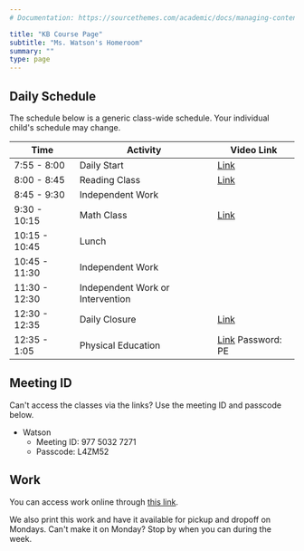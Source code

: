 ```yaml
---
# Documentation: https://sourcethemes.com/academic/docs/managing-content/

title: "KB Course Page"
subtitle: "Ms. Watson's Homeroom"
summary: ""
type: page
---
```


## Daily Schedule

The schedule below is a generic class-wide schedule. Your individual
child's schedule may change.

Time|Activity|Video Link
---|---|---
7:55 - 8:00|Daily Start|[Link](https://zoom.us/j/6828302233?pwd=OWNhcVVJTTFkOVRpRUdVR2w1cU43dz09)
8:00 - 8:45|Reading Class|[Link](https://zoom.us/j/6828302233?pwd=OWNhcVVJTTFkOVRpRUdVR2w1cU43dz09)
8:45 - 9:30|Independent Work|
9:30 - 10:15|Math Class|[Link](https://zoom.us/j/6828302233?pwd=OWNhcVVJTTFkOVRpRUdVR2w1cU43dz09)
10:15 - 10:45|Lunch|
10:45 - 11:30|Independent Work|
11:30 - 12:30|Independent Work or Intervention|
12:30 - 12:35|Daily Closure|[Link](https://zoom.us/j/6828302233?pwd=OWNhcVVJTTFkOVRpRUdVR2w1cU43dz09)
12:35 - 1:05|Physical Education|[Link](https://us04web.zoom.us/j/2014753721) Password: PE

## Meeting ID

Can't access the classes via the links? Use the meeting ID and passcode
below.

- Watson
  - Meeting ID: 977 5032 7271
  - Passcode: L4ZM52

## Work

You can access work online through
[this link](https://drive.google.com/drive/folders/1ztn-VUtzUsSfEI5xLxbx9dplWhU_NopW?usp=sharing).

We also print this work
and have it available for pickup and dropoff on Mondays. Can't make it
on Monday? Stop by when you can during the week.
